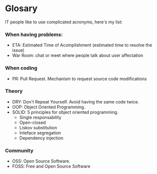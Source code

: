 # Glosary

IT people like to use complicated acronyms, here's my list:


### When having problems:
 - ETA: Estimated Time of Acomplishment (estimated time to resolve the issue)
 - War Room: chat or meet where people talk about user affectation


### When coding

 - PR: Pull Request. Mechanism to request source code modifications

### Theory

 - DRY: Don't Repeat Yourself. Avoid having the same code twice.
 - OOP: Object Oriented Programming.
 - SOLID: 5 principles for object oriented programming.
    - Single responsability
    - Open-closed
    - Liskov substitution
    - Inteface segregation
    - Dependency injection


### Community

 - OSS: Open Source Software.
 - FOSS: Free and Open Source Software
